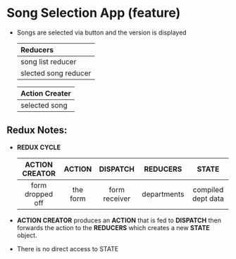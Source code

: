 # Song Selection App (feature)
- Songs are selected via button and the version is displayed

    | Reducers |
    |:---|
    | song list reducer |
    | slected song reducer |

    | Action Creater |
    |:---|
    | selected song |

## Redux Notes:
- **REDUX CYCLE**

    |  ACTION CREATOR  |   ACTION  |   DISPATCH    |  REDUCERS   |      STATE         |
    |:----------------:|:---------:|:-------------:|:-----------:|:------------------:|
    | form dropped off | the form  | form receiver | departments | compiled dept data |

- **ACTION CREATOR** produces an **ACTION** that is fed to **DISPATCH** then forwards the action to the **REDUCERS** which  creates a new **STATE** object.

- There is no direct access to STATE



